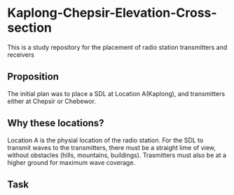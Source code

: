 # Kaplong-Chepsir-Elevation-Cross-section
This is a study repository for the placement of radio station transmitters and receivers

## Proposition
The initial plan was to place a SDL at Location A(Kaplong), and transmitters either at Chepsir or Chebewor.

## Why these locations?
Location A is the physial location of the radio station.
For the SDL to transmit waves to the transmitters, there must be a straight lime of view, without obstacles (hills, mountains, buildings).
Trasmitters must also be at a higher ground for maximum wave coverage.

## Task

